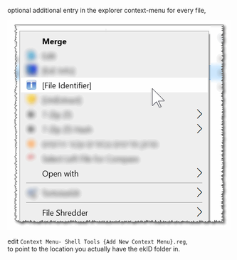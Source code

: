 optional additional entry in the explorer context-menu for every file,  

<img src="../screenshots/screenshot_6_context_menu.png" /><br/>

edit `Context Menu- Shell Tools {Add New Context Menu}.reg`,  
to point to the location you actually have the ekID folder in.